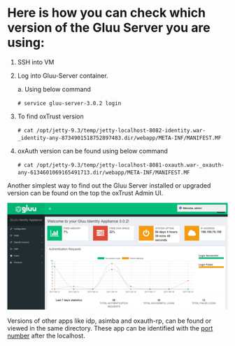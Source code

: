 # Here is how you can check which version of the Gluu Server you are using:

1. SSH into VM
2. Log into Gluu-Server container. 

    a. Using below command
    
     `# service gluu-server-3.0.2 login`
     
3. To find oxTrust version

      `# cat /opt/jetty-9.3/temp/jetty-localhost-8082-identity.war-_identity-any-8734901518752897483.dir/webapp/META-INF/MANIFEST.MF`

4. oxAuth version can be found using below command 

    `# cat /opt/jetty-9.3/temp/jetty-localhost-8081-oxauth.war-_oxauth-any-6134601069165491713.dir/webapp/META-INF/MANIFEST.MF`

Another simplest way to find out the Gluu Server installed or upgraded 
version can be found on the top the oxTrust Admin UI.

![Gluu Version](../img/oxtrust/welcome-page.png)

Versions of other apps like idp, asimba and oxauth-rp,
can be found or viewed in the same directory. These app can be 
identified with the [port number](./ports.md) after the localhost.